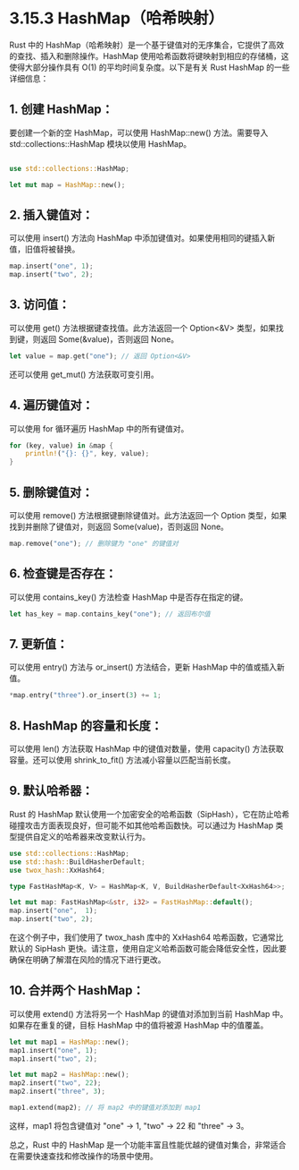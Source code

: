 
# 3.15.3 HashMap（哈希映射）

Rust 中的 HashMap（哈希映射）是一个基于键值对的无序集合，它提供了高效的查找、插入和删除操作。HashMap 使用哈希函数将键映射到相应的存储桶，这使得大部分操作具有 O(1) 的平均时间复杂度。以下是有关 Rust HashMap 的一些详细信息：

## 1. 创建 HashMap：

要创建一个新的空 HashMap，可以使用 HashMap::new() 方法。需要导入 std::collections::HashMap 模块以使用 HashMap。
```rust

use std::collections::HashMap;

let mut map = HashMap::new();
```

## 2. 插入键值对：

可以使用 insert() 方法向 HashMap 中添加键值对。如果使用相同的键插入新值，旧值将被替换。
```rust
map.insert("one", 1);
map.insert("two", 2);
```

## 3. 访问值：

可以使用 get() 方法根据键查找值。此方法返回一个 Option<&V> 类型，如果找到键，则返回 Some(&value)，否则返回 None。
```rust
let value = map.get("one"); // 返回 Option<&V>
```

还可以使用 get_mut() 方法获取可变引用。

## 4. 遍历键值对：

可以使用 for 循环遍历 HashMap 中的所有键值对。
```rust
for (key, value) in &map {
    println!("{}: {}", key, value);
}
```
## 5. 删除键值对：

可以使用 remove() 方法根据键删除键值对。此方法返回一个 Option<V> 类型，如果找到并删除了键值对，则返回 Some(value)，否则返回 None。
```rust
map.remove("one"); // 删除键为 "one" 的键值对
```

## 6. 检查键是否存在：

可以使用 contains_key() 方法检查 HashMap 中是否存在指定的键。
```rust
let has_key = map.contains_key("one"); // 返回布尔值
```

## 7. 更新值：

可以使用 entry() 方法与 or_insert() 方法结合，更新 HashMap 中的值或插入新值。
```rust
*map.entry("three").or_insert(3) += 1;
```

## 8. HashMap 的容量和长度：

可以使用 len() 方法获取 HashMap 中的键值对数量，使用 capacity() 方法获取容量。还可以使用 shrink_to_fit() 方法减小容量以匹配当前长度。

## 9. 默认哈希器：

Rust 的 HashMap 默认使用一个加密安全的哈希函数（SipHash），它在防止哈希碰撞攻击方面表现良好，但可能不如其他哈希函数快。可以通过为 HashMap 类型提供自定义的哈希器来改变默认行为。

```rust
use std::collections::HashMap;
use std::hash::BuildHasherDefault;
use twox_hash::XxHash64;

type FastHashMap<K, V> = HashMap<K, V, BuildHasherDefault<XxHash64>>;

let mut map: FastHashMap<&str, i32> = FastHashMap::default();
map.insert("one",  1);
map.insert("two", 2);
```

在这个例子中，我们使用了 twox_hash 库中的 XxHash64 哈希函数，它通常比默认的 SipHash 更快。请注意，使用自定义哈希函数可能会降低安全性，因此要确保在明确了解潜在风险的情况下进行更改。

## 10. 合并两个 HashMap：

可以使用 extend() 方法将另一个 HashMap 的键值对添加到当前 HashMap 中。如果存在重复的键，目标 HashMap 中的值将被源 HashMap 中的值覆盖。

```rust
let mut map1 = HashMap::new();
map1.insert("one", 1);
map1.insert("two", 2);

let mut map2 = HashMap::new();
map2.insert("two", 22);
map2.insert("three", 3);

map1.extend(map2); // 将 map2 中的键值对添加到 map1
```

这样，map1 将包含键值对 "one" -> 1, "two" -> 22 和 "three" -> 3。

总之，Rust 中的 HashMap 是一个功能丰富且性能优越的键值对集合，非常适合在需要快速查找和修改操作的场景中使用。
